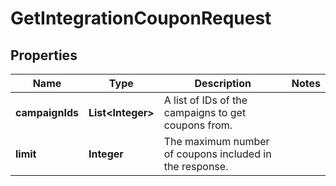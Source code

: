 

# GetIntegrationCouponRequest

## Properties

Name | Type | Description | Notes
------------ | ------------- | ------------- | -------------
**campaignIds** | **List&lt;Integer&gt;** | A list of IDs of the campaigns to get coupons from. | 
**limit** | **Integer** | The maximum number of coupons included in the response. | 



